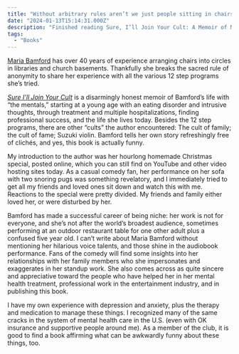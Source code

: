 ```yaml
---
title: "Without arbitrary rules aren’t we just people sitting in chairs?"
date: "2024-01-13T15:14:31.000Z"
description: "Finished reading Sure, I’ll Join Your Cult: A Memoir of Mental Illness and the Quest to Belong Anywhere by Maria Bamford"
tags: 
  - "Books"
---
```


[Maria Bamford](https://www.mariabamford.com/) has over 40 years of experience arranging chairs into circles in libraries and church basements. Thankfully she breaks the sacred rule of anonymity to share her experience with all the various 12 step programs she’s tried.

_[Sure I’ll Join Your Cult](https://bookshop.org/a/21729/9781982168568)_ is a disarmingly honest memoir of Bamford’s life with “the mentals,” starting at a young age with an eating disorder and intrusive thoughts, through treatment and multiple hospitalizations, finding professional success, and the life she lives today. Besides the 12 step programs, there are other “cults” the author encountered: The cult of family; the cult of fame; Suzuki violin. Bamford tells her own story refreshingly free of clichés, and yes, this book is actually funny.

My introduction to the author was her hourlong homemade Christmas special, posted online, which you can still find on YouTube and other video hosting sites today. As a casual comedy fan, her performance on her sofa with two snoring pugs was something revelatory, and I immediately tried to get all my friends and loved ones sit down and watch this with me. Reactions to the special were pretty divided. My friends and family either loved her, or were disturbed by her.

Bamford has made a successful career of being niche: her work is not for everyone, and she’s not after the world’s broadest audience, sometimes performing at an outdoor restaurant table for one other adult plus a confused five year old. I can’t write about Maria Bamford without mentioning her hilarious voice talents, and those shine in the audiobook performance. Fans of the comedy will find some insights into her relationships with her family members who she impersonates and exaggerates in her standup work. She also comes across as quite sincere and appreciative toward the people who have helped her in her mental health treatment, professional work in the entertainment industry, and in publishing this book.

I have my own experience with depression and anxiety, plus the therapy and medication to manage these things. I recognized many of the same cracks in the system of mental health care in the U.S. (even with OK insurance and supportive people around me). As a member of the club, it is good to find a book affirming what can be awkwardly funny about these things, too.
